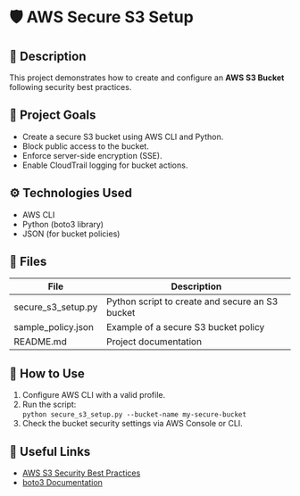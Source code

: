 # 🛡️ AWS Secure S3 Setup

## 📖 Description
This project demonstrates how to create and configure an **AWS S3 Bucket** following security best practices.

## 🎯 Project Goals
- Create a secure S3 bucket using AWS CLI and Python.
- Block public access to the bucket.
- Enforce server-side encryption (SSE).
- Enable CloudTrail logging for bucket actions.

## ⚙️ Technologies Used
- AWS CLI
- Python (boto3 library)
- JSON (for bucket policies)

## 📂 Files
| File | Description |
|---|---|
| secure_s3_setup.py | Python script to create and secure an S3 bucket |
| sample_policy.json | Example of a secure S3 bucket policy |
| README.md | Project documentation |

## 🚀 How to Use
1. Configure AWS CLI with a valid profile.
2. Run the script:  
   `python secure_s3_setup.py --bucket-name my-secure-bucket`
3. Check the bucket security settings via AWS Console or CLI.

## 🔗 Useful Links
- [AWS S3 Security Best Practices](https://docs.aws.amazon.com/AmazonS3/latest/userguide/security-best-practices.html)
- [boto3 Documentation](https://boto3.amazonaws.com/v1/documentation/api/latest/index.html)
